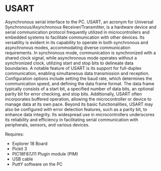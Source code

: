 # USART  
Asynchronous serial interface to the PC. USART, an acronym for Universal Synchronous/Asynchronous Receiver/Transmitter, is a hardware device and serial communication protocol frequently utilized in microcontrollers and embedded systems to facilitate communication with other devices. Its versatility is evident in its capability to operate in both synchronous and asynchronous modes, accommodating diverse communication requirements.
In synchronous mode, communication is synchronized with a shared clock signal, while asynchronous mode operates without a synchronized clock, utilizing start and stop bits to delineate data boundaries. A notable feature of USART is its support for full-duplex communication, enabling simultaneous data transmission and reception.
Configuration options include setting the baud rate, which determines the communication speed, and defining the data frame format. The data frame typically consists of a start bit, a specified number of data bits, an optional parity bit for error checking, and stop bits. Additionally, USART often incorporates buffered operation, allowing the microcontroller or device to manage data at its own pace.
Beyond its basic functionalities, USART may also be configured with error detection features, such as a parity bit, to enhance data integrity. Its widespread use in microcontrollers underscores its reliability and efficiency in facilitating serial communication with peripherals, sensors, and various devices.


Requires:  
* Explorer 18 Board
* Pickit 3
* PIC18F87J11 Plugin module (PIM)
* USB cable
* PuttY software on the PC
